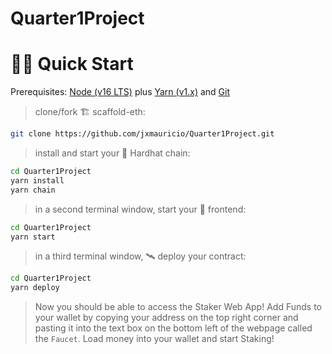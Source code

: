 # Quarter1Project

# 🏄‍♂️ Quick Start

Prerequisites: [Node (v16 LTS)](https://nodejs.org/en/download/) plus [Yarn (v1.x)](https://classic.yarnpkg.com/en/docs/install/) and [Git](https://git-scm.com/downloads)

> clone/fork 🏗 scaffold-eth:

```bash
git clone https://github.com/jxmauricio/Quarter1Project.git
```

> install and start your 👷‍ Hardhat chain:

```bash
cd Quarter1Project
yarn install
yarn chain
```

> in a second terminal window, start your 📱 frontend:

```bash
cd Quarter1Project
yarn start
```

> in a third terminal window, 🛰 deploy your contract:

```bash
cd Quarter1Project
yarn deploy
```

> Now you should be able to access the Staker Web App! Add Funds to your wallet by copying your address on the top right corner and pasting it into the text box on the bottom left of the webpage called the `Faucet`. Load money into your wallet and start Staking!

